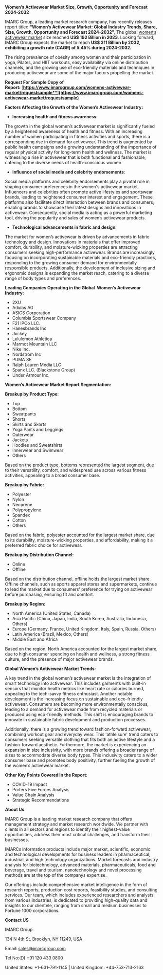﻿**Women’s Activewear Market Size, Growth, Opportunity and Forecast 2024-2032**

IMARC Group, a leading market research company, has recently releases report titled **“Women’s Activewear Market: Global Industry Trends, Share, Size, Growth, Opportunity and Forecast 2024-2032”,** The global [women’s activewear market](https://www.imarcgroup.com/womens-activewear-market) size reached **US$ 192 Billion in 2023**. Looking forward, IMARC Group expects the market to reach **US$ 311 Billion by 2032, exhibiting a growth rate (CAGR) of 5.45% during 2024-2032.**

The rising prevalence of obesity among women and their participation in yoga, Pilates, and HIIT workouts, easy availability via online distribution channels, and the growing use of eco-friendly materials and techniques in producing activewear are some of the major factors propelling the market.

**Request For Sample Copy of Report: [https://www.imarcgroup.com/womens-activewear-market/requestsample**](https://www.imarcgroup.com/womens-activewear-market/requestsample)**

**Factors Affecting the Growth of the Women’s Activewear Industry:**

- **Increasing health and fitness awareness**:

The growth in the global women’s activewear market is significantly fueled by a heightened awareness of health and fitness. With an increasing number of women participating in fitness activities and sports, there is a corresponding rise in demand for activewear. This trend is augmented by public health campaigns and a growing understanding of the importance of regular physical activity for long-term health and wellness. The market is witnessing a rise in activewear that is both functional and fashionable, catering to the diverse needs of health-conscious women.

- **Influence of social media and celebrity endorsements**:

Social media platforms and celebrity endorsements play a pivotal role in shaping consumer preferences in the women's activewear market. Influencers and celebrities often promote active lifestyles and sportswear brands, leading to heightened consumer interest and engagement. These platforms also facilitate direct interaction between brands and consumers, enabling brands to showcase their latest designs and innovations in activewear. Consequently, social media is acting as a powerful marketing tool, driving the popularity and sales of women’s activewear products.

- **Technological advancements in fabric and design**:

The market for women’s activewear is driven by advancements in fabric technology and design. Innovations in materials that offer improved comfort, durability, and moisture-wicking properties are attracting consumers seeking high-performance activewear. Brands are increasingly focusing on incorporating sustainable materials and eco-friendly practices, responding to the growing consumer demand for environmentally responsible products. Additionally, the development of inclusive sizing and ergonomic designs is expanding the market reach, catering to a diverse range of body types and preferences.

**Leading Companies Operating in the Global  Women’s Activewear Industry:**

- 2XU
- Adidas AG
- ASICS Corporation
- Columbia Sportswear Company
- F21 IPCo LLC.
- Hanesbrands Inc
- Jockey
- Lululemon Athletica
- Marmot Mountain LLC
- Nike Inc.
- Nordstrom Inc
- PUMA SE
- Ralph Lauren Media LLC
- Spanx LLC. (Blackstone Group)
- Under Armour Inc.

**Women’s Activewear Market Report Segmentation:**

**Breakup by Product Type:**

- Top
- Bottom
- Sweatpants
- Shorts
- Skirts and Skorts
- Yoga Pants and Leggings
- Outerwear
- Jackets
- Hoodies and Sweatshirts
- Innerwear and Swimwear
- Others

Based on the product type, bottoms represented the largest segment, due to their versatility, comfort, and widespread use across various fitness activities, appealing to a broad consumer base.

**Breakup by Fabric:**

- Polyester
- Nylon
- Neoprene
- Polypropylene
- Spandex
- Cotton
- Others

Based on the fabric, polyester accounted for the largest market share, due to its durability, moisture-wicking properties, and affordability, making it a preferred fabric choice for activewear.

**Breakup by Distribution Channel:**

- Online
- Offline

Based on the distribution channel, offline holds the largest market share. Offline channels, such as sports apparel stores and supermarkets, continue to lead the market due to consumers' preference for trying on activewear before purchasing, ensuring fit and comfort.

**Breakup by Region:**

- North America (United States, Canada)
- Asia Pacific (China, Japan, India, South Korea, Australia, Indonesia, Others)
- Europe (Germany, France, United Kingdom, Italy, Spain, Russia, Others)
- Latin America (Brazil, Mexico, Others)
- Middle East and Africa

Based on the region, North America accounted for the largest market share, due to high consumer spending on health and wellness, a strong fitness culture, and the presence of major activewear brands.

**Global Women’s Activewear Market Trends:**

A key trend in the global women’s activewear market is the integration of smart technology into activewear. This includes garments with built-in sensors that monitor health metrics like heart rate or calories burned, appealing to the tech-savvy fitness enthusiast. Another notable development is the increasing focus on sustainable and eco-friendly activewear. Consumers are becoming more environmentally conscious, leading to a demand for activewear made from recycled materials or produced using eco-friendly methods. This shift is encouraging brands to innovate in sustainable fabric development and production processes.

Additionally, there is a growing trend toward fashion-forward activewear, combining workout gear and everyday wear. This 'athleisure' trend caters to consumers seeking versatile clothing that fits both an active lifestyle and a fashion-forward aesthetic. Furthermore, the market is experiencing an expansion in size inclusivity, with more brands offering a broader range of sizes to accommodate diverse body types. This inclusivity caters to a wider consumer base and promotes body positivity, further fueling the growth of the women’s activewear market.

**Other Key Points Covered in the Report:**

- COVID-19 Impact
- Porters Five Forces Analysis
- Value Chain Analysis
- Strategic Recommendations

**About Us**

IMARC Group is a leading market research company that offers management strategy and market research worldwide. We partner with clients in all sectors and regions to identify their highest-value opportunities, address their most critical challenges, and transform their businesses.

IMARCs information products include major market, scientific, economic and technological developments for business leaders in pharmaceutical, industrial, and high technology organizations. Market forecasts and industry analysis for biotechnology, advanced materials, pharmaceuticals, food and beverage, travel and tourism, nanotechnology and novel processing methods are at the top of the companys expertise.

Our offerings include comprehensive market intelligence in the form of research reports, production cost reports, feasibility studies, and consulting services. Our team, which includes experienced researchers and analysts from various industries, is dedicated to providing high-quality data and insights to our clientele, ranging from small and medium businesses to Fortune 1000 corporations.

**Contact US**

IMARC Group

134 N 4th St. Brooklyn, NY 11249, USA

Email: sales@imarcgroup.com

Tel No:(D) +91 120 433 0800

United States: +1-631-791-1145 | United Kingdom: +44-753-713-2163
